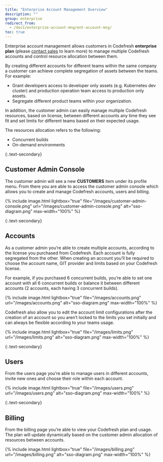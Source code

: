 ```yaml
---
title: "Enterprise Account Management Overview"
description: ""
group: enterprise
redirect_from:
  - /docs/enterprise-account-mng/ent-account-mng/
toc: true
---
```


  Enterprise account management allows customers in Codefresh **enterprise plan** (please [contact sales](https://codefresh.io/contact-sales/) to learn more) to manage multiple Codefresh accounts and control resource allocation between them.
  
  
  By creating different accounts for different teams within the same company a customer can achieve complete segregation of assets between the teams. For example:
  
  - Grant developers access to developer only assets (e.g. Kubernetes dev cluster) and production operation team access to production only assets.
  - Segregate different product teams within your organization.
  
  In addition, the customer admin can easily manage multiple Codefresh resources, based on license, between different accounts any time they see fit and set limits for different teams based on their expected usage.

  The resources allocation refers to the following:

  - Concurrent builds
  - On-demand environments

{:.text-secondary}
## Customer Admin Console

The customer admin will see a new **CUSTOMERS** item under its profile menu. From there you are able to access the customer admin console which allows you to create and manage Codefresh accounts, users and billing.

{% include image.html
  lightbox="true"
  file="/images/customer-admin-console.png"
  url="/images/customer-admin-console.png"
  alt="sso-diagram.png"
  max-width="100%"
    %}

{:.text-secondary}
## Accounts

As a customer admin you’re able to create multiple accounts, according to the license you purchased from Codefresh. Each account is fully segregated from the other.
  When creating an account you’ll be required to choose the account name, GIT provider and limits based on your Codefresh license.
  
  For example, if you purchased 6 concurrent builds, you’re able to set one account with all 6 concurrent builds or balance it between different accounts (2 accounts, each having 3 concurrent builds).

{% include image.html
  lightbox="true"
  file="/images/accounts.png"
  url="/images/accounts.png"
  alt="sso-diagram.png"
  max-width="100%"
    %}

Codefresh also allow you to edit the account limit configurations after the creation of an account so you aren’t locked to the limits you set initially and can always be flexible according to your teams usage.

{% include image.html
  lightbox="true"
  file="/images/limits.png"
  url="/images/limits.png"
  alt="sso-diagram.png"
  max-width="100%"
    %}

{:.text-secondary}
## Users

From the users page you’re able to manage users in different accounts, invite new ones and choose their role within each account.

{% include image.html
  lightbox="true"
  file="/images/users.png"
  url="/images/users.png"
  alt="sso-diagram.png"
  max-width="100%"
    %}

{:.text-secondary}
## Billing

From the billing page you’re able to view your Codefresh plan and usage. The plan will update dynamically based on the customer admin allocation of resources between accounts.

{% include image.html
  lightbox="true"
  file="/images/billing.png"
  url="/images/billing.png"
  alt="sso-diagram.png"
  max-width="100%"
    %}


